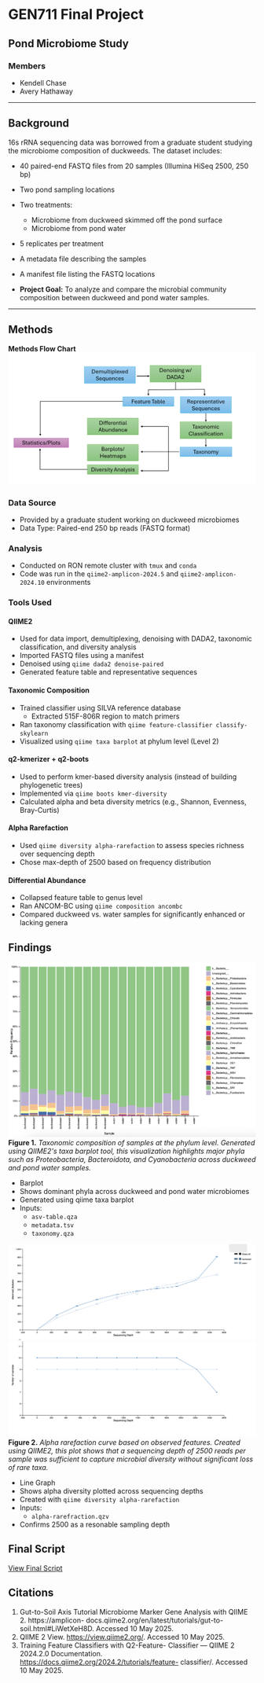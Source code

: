 # GEN711 Final Project
## Pond Microbiome Study

### Members 
- Kendell Chase
- Avery Hathaway

---

## Background
16s rRNA sequencing data was borrowed from a graduate student studying the microbiome composition of duckweeds.
The dataset includes:

- 40 paired-end FASTQ files from 20 samples (Illumina HiSeq 2500, 250 bp)
- Two pond sampling locations
- Two treatments:
  - Microbiome from duckweed skimmed off the pond surface
  - Microbiome from pond water
- 5 replicates per treatment
- A metadata file describing the samples
- A manifest file listing the FASTQ locations
  
- **Project Goal:** To analyze and compare the microbial community composition between duckweed and pond water samples.

---

## Methods
**Methods Flow Chart**
![Methods Flow Chart](M.Flow.C.png)
### Data Source 
- Provided by a graduate student working on duckweed microbiomes
- Data Type: Paired-end 250 bp reads (FASTQ format)

### Analysis
- Conducted on RON remote cluster with `tmux` and `conda`
- Code was run in the `qiime2-amplicon-2024.5` and `qiime2-amplicon-2024.10` environments

### Tools Used

#### QIIME2
- Used for data import, demultiplexing, denoising with DADA2, taxonomic classification, and diversity analysis
- Imported FASTQ files using a manifest
- Denoised using `qiime dada2 denoise-paired`
- Generated feature table and representative sequences

#### Taxonomic Composition
- Trained classifier using SILVA reference database
  - Extracted 515F-806R region to match primers
- Ran taxonomy classification with `qiime feature-classifier classify-skylearn`
- Visualized using `qiime taxa barplot` at phylum level (Level 2)

#### q2-kmerizer + q2-boots
- Used to perform kmer-based diversity analysis (instead of building phylogenetic trees)
- Implemented via `qiime boots kmer-diversity`
- Calculated alpha and beta diversity metrics (e.g., Shannon, Evenness, Bray-Curtis)

#### Alpha Rarefaction
- Used `qiime diversity alpha-rarefaction` to assess species richness over sequencing depth
- Chose max-depth of 2500 based on frequency distribution

#### Differential Abundance
- Collapsed feature table to genus level
- Ran ANCOM-BC using `qiime composition ancombc`
- Compared duckweed vs. water samples for significantly enhanced or lacking genera

## Findings
![Taxonomic Bar Plot](image001.png)
**Figure 1.** *Taxonomic composition of samples at the phylum level. Generated using QIIME2's
taxa barplot tool, this visualization highlights major phyla such as Proteobacteria, Bacteroidota,
and Cyanobacteria across duckweed and pond water samples.*
- Barplot
- Shows dominant phyla across duckweed and pond water microbiomes
- Generated using qiime taxa barplot
- Inputs:
  - `asv-table.qza`
  - `metadata.tsv`
  - `taxonomy.qza`

 
![Alpha Rarefaction Curve 1](image002.png)
![Alpha Rarefaction Curve 2](image003.png)
**Figure 2.** *Alpha rarefaction curve based on observed features. Created using QIIME2, this
plot shows that a sequencing depth of 2500 reads per sample was sufficient to capture
microbial diversity without significant loss of rare taxa.*
- Line Graph
- Shows alpha diversity plotted across sequencing depths
- Created with `qiime diversity alpha-rarefaction`
- Inputs:
  - `alpha-rarefraction.qzv`
- Confirms 2500 as a resonable sampling depth

## Final Script
[View Final Script](script.sh)

## Citations
1. Gut-to-Soil Axis Tutorial Microbiome Marker
Gene Analysis with QIIME 2. https://amplicon-
docs.qiime2.org/en/latest/tutorials/gut-to-
soil.html#LiWetXeH8D. Accessed 10 May 2025.
2. QIIME 2 View. https://view.qiime2.org/.
Accessed 10 May 2025.
3. Training Feature Classifiers with Q2-Feature-
Classifier — QIIME 2 2024.2.0 Documentation.
https://docs.qiime2.org/2024.2/tutorials/feature-
classifier/. Accessed 10 May 2025.

